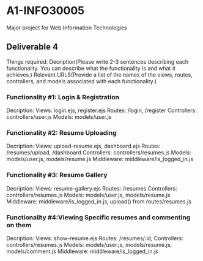 # A1-INFO30005
Major project for Web Information Technologies

## Deliverable 4 

Things required:
Decription(Please write 2-3 sentences describing each functionality. You can describe what the functionality is and what it achieves.)
Relevant URLS(Provide a list of the names of the views, routes, controllers, and models associated with each functionality.)

### Functionality #1: Login & Registration
Decription:
Views: login.ejs, register.ejs
Routes: /login, /register
Controllers: controllers/user.js
Models: models/user.js

### Functionality #2: Resume Uploading
Decription:
Views: upload-resume.ejs, dashboard.ejs
Routes: /resumes/upload, /dashboard
Controllers: controllers/resumes.js
Models: models/user.js, models/resume.js
Middleware: middleware/is_logged_in.js

### Functionality #3: Resume Gallery
Decription:
Views: resume-gallery.ejs
Routes: /resumes
Controllers: controllers/resumes.js
Models: models/user.js, models/resume.js
Middleware: middleware/is_logged_in.js, upload() from routes/resumes.js

### Functionality #4:Viewing Specific resumes and commenting on them
Decription:
Views: show-resume.ejs
Routes: /resumes/:id, 
Controllers: controllers/resumes.js
Models: models/user.js, models/resume.js, models/comment.js
Middleware: middleware/is_logged_in.js
